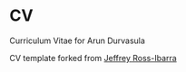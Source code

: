 CV
==

Curriculum Vitae for Arun Durvasula

CV template forked from [Jeffrey Ross-Ibarra](https://github.com/rossibarra/CV)